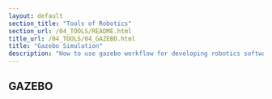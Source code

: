 ```yaml
---
layout: default
section_title: "Tools of Robotics"
section_url: /04_TOOLS/README.html
title_url: /04_TOOLS/04_GAZEBO.html
title: "Gazebo Simulation"
description: "How to use gazebo workflow for developing robotics software"
---
```


## GAZEBO